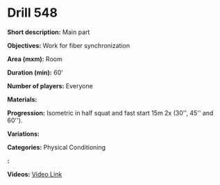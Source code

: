 # Drill 548

**Short description:**
Main part

**Objectives:**
Work for fiber synchronization

**Area (mxm):**
Room

**Duration (min):**
60'

**Number of players:**
Everyone

**Materials:**


**Progression:**
Isometric in half squat and fast start 15m 2x (30'', 45'' and 60'').

**Variations:**


**Categories:**
Physical Conditioning

**:**


**Videos:**
[Video Link](https://www.youtube.com/embed/VyKD_Vb96QM)

